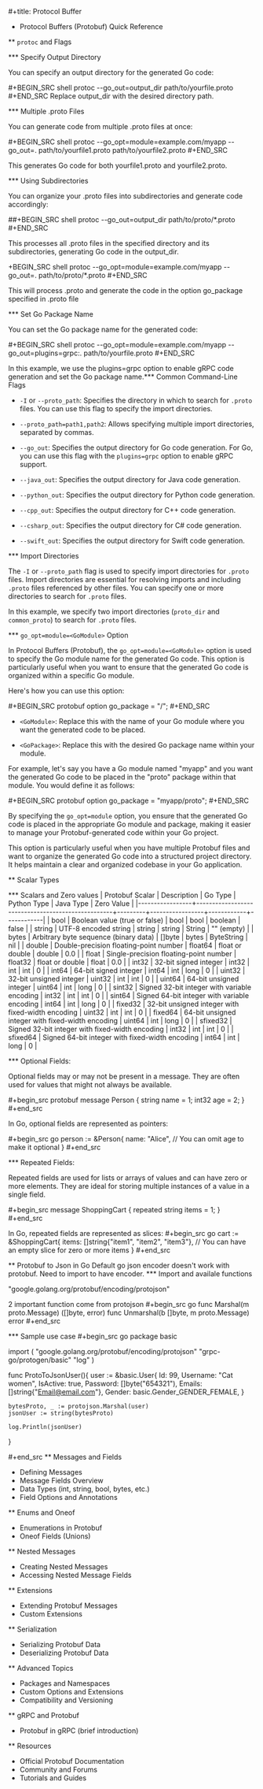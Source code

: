 #+title: Protocol Buffer
* Protocol Buffers (Protobuf) Quick Reference

** `protoc` and Flags

*** Specify Output Directory

You can specify an output directory for the generated Go code:

#+BEGIN_SRC shell
protoc --go_out=output_dir path/to/yourfile.proto
#+END_SRC
Replace output_dir with the desired directory path.

*** Multiple .proto Files

You can generate code from multiple .proto files at once:

#+BEGIN_SRC shell
protoc --go_opt=module=example.com/myapp --go_out=. path/to/yourfile1.proto path/to/yourfile2.proto
#+END_SRC

This generates Go code for both yourfile1.proto and yourfile2.proto.

*** Using Subdirectories

You can organize your .proto files into subdirectories and generate code accordingly:

##+BEGIN_SRC shell
protoc --go_out=output_dir path/to/proto/*.proto
#+END_SRC

This processes all .proto files in the specified directory and its subdirectories, generating Go code in the output_dir.

+BEGIN_SRC shell
protoc --go_opt=module=example.com/myapp --go_out=. path/to/proto/*.proto
#+END_SRC

This will process .proto and generate the code in the option go_package specified in .proto file

*** Set Go Package Name

You can set the Go package name for the generated code:

#+BEGIN_SRC shell
protoc --go_opt=module=example.com/myapp --go_out=plugins=grpc:. path/to/yourfile.proto
#+END_SRC

In this example, we use the plugins=grpc option to enable gRPC code generation and set the Go package name.*** Common Command-Line Flags

- `-I` or `--proto_path`: Specifies the directory in which to search for `.proto` files. You can use this flag to specify the import directories.

- `--proto_path=path1,path2`: Allows specifying multiple import directories, separated by commas.

- `--go_out`: Specifies the output directory for Go code generation. For Go, you can use this flag with the `plugins=grpc` option to enable gRPC support.

- `--java_out`: Specifies the output directory for Java code generation.

- `--python_out`: Specifies the output directory for Python code generation.

- `--cpp_out`: Specifies the output directory for C++ code generation.

- `--csharp_out`: Specifies the output directory for C# code generation.

- `--swift_out`: Specifies the output directory for Swift code generation.

*** Import Directories

The `-I` or `--proto_path` flag is used to specify import directories for `.proto` files. Import directories are essential for resolving imports and including `.proto` files referenced by other files. You can specify one or more directories to search for `.proto` files.

In this example, we specify two import directories (`proto_dir` and `common_proto`) to search for `.proto` files.

*** `go_opt=module=<GoModule>` Option

In Protocol Buffers (Protobuf), the `go_opt=module=<GoModule>` option is used to specify the Go module name for the generated Go code. This option is particularly useful when you want to ensure that the generated Go code is organized within a specific Go module.

Here's how you can use this option:

#+BEGIN_SRC protobuf
option go_package = "<GoModule>/<GoPackage>";
#+END_SRC

- `<GoModule>`: Replace this with the name of your Go module where you want the generated code to be placed.

- `<GoPackage>`: Replace this with the desired Go package name within your module.

For example, let's say you have a Go module named "myapp" and you want the generated Go code to be placed in the "proto" package within that module. You would define it as follows:

#+BEGIN_SRC protobuf
option go_package = "myapp/proto";
#+END_SRC

By specifying the `go_opt=module` option, you ensure that the generated Go code is placed in the appropriate Go module and package, making it easier to manage your Protobuf-generated code within your Go project.

This option is particularly useful when you have multiple Protobuf files and want to organize the generated Go code into a structured project directory. It helps maintain a clear and organized codebase in your Go application.


** Scalar Types

*** Scalars and Zero values
| Protobuf Scalar | Description                                       | Go Type | Python Type     | Java Type  | Zero Value |
|-----------------+---------------------------------------------------+---------+-----------------+------------+------------|
| bool            | Boolean value (true or false)                     | bool    | bool            | boolean    |      false |
| string          | UTF-8 encoded string                              | string  | string          | String     | "" (empty) |
| bytes           | Arbitrary byte sequence (binary data)             | []byte  | bytes           | ByteString |        nil |
| double          | Double-precision floating-point number            | float64 | float or double | double     |        0.0 |
| float           | Single-precision floating-point number            | float32 | float or double | float      |        0.0 |
| int32           | 32-bit signed integer                             | int32   | int             | int        |          0 |
| int64           | 64-bit signed integer                             | int64   | int             | long       |          0 |
| uint32          | 32-bit unsigned integer                           | uint32  | int             | int        |          0 |
| uint64          | 64-bit unsigned integer                           | uint64  | int             | long       |          0 |
| sint32          | Signed 32-bit integer with variable encoding      | int32   | int             | int        |          0 |
| sint64          | Signed 64-bit integer with variable encoding      | int64   | int             | long       |          0 |
| fixed32         | 32-bit unsigned integer with fixed-width encoding | uint32  | int             | int        |          0 |
| fixed64         | 64-bit unsigned integer with fixed-width encoding | uint64  | int             | long       |          0 |
| sfixed32        | Signed 32-bit integer with fixed-width encoding   | int32   | int             | int        |          0 |
| sfixed64        | Signed 64-bit integer with fixed-width encoding   | int64   | int             | long       |          0 |

*** Optional Fields:

Optional fields may or may not be present in a message. They are often used for values that might not always be available.

#+begin_src protobuf
message Person {
    string name = 1;
    int32 age = 2;
}
#+end_src

In Go, optional fields are represented as pointers:

#+begin_src go
person := &Person{
    name: "Alice",
    // You can omit age to make it optional
}
#+end_src

*** Repeated Fields:

Repeated fields are used for lists or arrays of values and can have zero or more elements. They are ideal for storing multiple instances of a value in a single field.

#+begin_src
message ShoppingCart {
    repeated string items = 1;
}
#+end_src

In Go, repeated fields are represented as slices:
#+begin_src go
cart := &ShoppingCart{
    items: []string{"item1", "item2", "item3"},
    // You can have an empty slice for zero or more items
}
#+end_src


** Protobuf to Json in Go
Default go json encoder doesn't work with protobuf. Need to import to have encoder.
*** Import and availale functions

"google.golang.org/protobuf/encoding/protojson"

2 important function come from protojson
#+begin_src go
func Marshal(m proto.Message) ([]byte, error)
func Unmarshal(b []byte, m proto.Message) error
#+end_src

*** Sample use case
#+begin_src go
package basic

import (
    "google.golang.org/protobuf/encoding/protojson"
    "grpc-go/protogen/basic"
    "log"
)

func ProtoToJsonUser(){
    user := &basic.User{
        Id: 99,
        Username: "Cat women",
        IsActive: true,
        Password: []byte("654321"),
        Emails: []string{"Email@email.com"},
        Gender: basic.Gender_GENDER_FEMALE,
    }

    bytesProto, _ := protojson.Marshal(user)
    jsonUser := string(bytesProto)

    log.Println(jsonUser)
}


#+end_src
** Messages and Fields
   - Defining Messages
   - Message Fields Overview
   - Data Types (int, string, bool, bytes, etc.)
   - Field Options and Annotations

** Enums and Oneof
   - Enumerations in Protobuf
   - Oneof Fields (Unions)

** Nested Messages
   - Creating Nested Messages
   - Accessing Nested Message Fields

** Extensions
   - Extending Protobuf Messages
   - Custom Extensions

** Serialization
   - Serializing Protobuf Data
   - Deserializing Protobuf Data

** Advanced Topics
   - Packages and Namespaces
   - Custom Options and Extensions
   - Compatibility and Versioning

** gRPC and Protobuf
   - Protobuf in gRPC (brief introduction)

** Resources
   - Official Protobuf Documentation
   - Community and Forums
   - Tutorials and Guides
